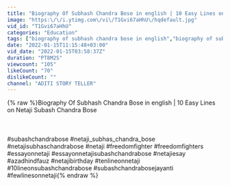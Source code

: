 ```yaml
---
title: "Biography Of Subhash Chandra Bose in english | 10 Easy Lines on Netaji Subash Chandra Bose | Netaji"
image: "https:\/\/i.ytimg.com\/vi\/T1Gvi67aHhU\/hqdefault.jpg"
vid_id: "T1Gvi67aHhU"
categories: "Education"
tags: ["biography of subhash chandra bose in english","biography of subhash chandra bose","subhash chandra bose biography speech in english"]
date: "2022-01-15T11:15:48+03:00"
vid_date: "2022-01-15T03:58:37Z"
duration: "PT8M2S"
viewcount: "105"
likeCount: "70"
dislikeCount: ""
channel: "ADITI STORY TELLER"
---
```

{% raw %}Biography Of Subhash Chandra Bose in english | 10 Easy Lines on Netaji Subash Chandra Bose <br /><br /><br /><br />#subashchandrabose #netaji_subhas_chandra_bose #netajisubhaschandrabose #netaji #freedomfighter #freedomfighters #essayonnetaji #essayonnetajisubashchandrabose #netajiesay #azadhindfauz #netajibirthday #tenlineonnetaji #10lineonsubashchandrabose #subashchandrabosejayanti #fewlinesonnetaji{% endraw %}
